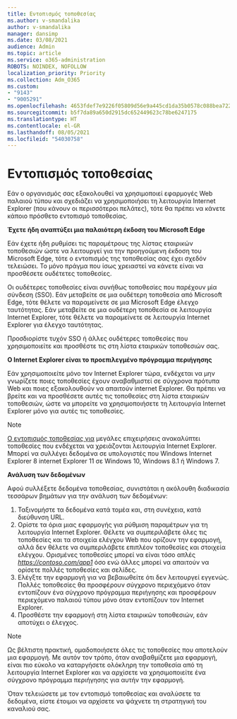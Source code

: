 ```yaml
---
title: Εντοπισμός τοποθεσίας
ms.author: v-smandalika
author: v-smandalika
manager: dansimp
ms.date: 03/08/2021
audience: Admin
ms.topic: article
ms.service: o365-administration
ROBOTS: NOINDEX, NOFOLLOW
localization_priority: Priority
ms.collection: Adm_O365
ms.custom:
- "9143"
- "9005291"
ms.openlocfilehash: 4653fdef7e9226f05809d56e9a445cd1da35b0578c088bea72252a281d4527d2
ms.sourcegitcommit: b5f7da89a650d2915dc652449623c78be6247175
ms.translationtype: HT
ms.contentlocale: el-GR
ms.lasthandoff: 08/05/2021
ms.locfileid: "54030758"
---
```

# <a name="do-site-discovery"></a>Εντοπισμός τοποθεσίας

Εάν ο οργανισμός σας εξακολουθεί να χρησιμοποιεί εφαρμογές Web παλαιού τύπου και σχεδιάζει να χρησιμοποιήσει τη λειτουργία Internet Explorer (που κάνουν οι περισσότεροι πελάτες), τότε θα πρέπει να κάνετε κάποιο πρόσθετο εντοπισμό τοποθεσίας.

**Έχετε ήδη αναπτύξει μια παλαιότερη έκδοση του Microsoft Edge**

Εάν έχετε ήδη ρυθμίσει τις παραμέτρους της λίστας εταιρικών τοποθεσιών ώστε να λειτουργεί για την προηγούμενη έκδοση του Microsoft Edge, τότε ο εντοπισμός της τοποθεσίας σας έχει σχεδόν τελειώσει. Το μόνο πράγμα που ίσως χρειαστεί να κάνετε είναι να προσθέσετε ουδέτετες τοποθεσίες.

Οι ουδέτερες τοποθεσίες είναι συνήθως τοποθεσίες που παρέχουν μία σύνδεση (SSO). Εάν μεταβείτε σε μια ουδέτερη τοποθεσία από Microsoft Edge, τότε θέλετε να παραμείνετε σε μια Microsoft Edge έλεγχο ταυτότητας. Εάν μεταβείτε σε μια ουδέτερη τοποθεσία σε λειτουργία Internet Explorer, τότε θέλετε να παραμείνετε σε λειτουργία Internet Explorer για έλεγχο ταυτότητας.

Προσδιορίστε τυχόν SSO ή άλλες ουδέτερες τοποθεσίες που χρησιμοποιείτε και προσθέστε τις στη λίστα εταιρικών τοποθεσιών σας.

**Ο Internet Explorer είναι το προεπιλεγμένο πρόγραμμα περιήγησης**

Εάν χρησιμοποιείτε μόνο τον Internet Explorer τώρα, ενδέχεται να μην γνωρίζετε ποιες τοποθεσίες έχουν αναβαθμιστεί σε σύγχρονα πρότυπα Web και ποιες εξακολουθούν να απαιτούν internet Explorer. Θα πρέπει να βρείτε και να προσθέσετε αυτές τις τοποθεσίες στη λίστα εταιρικών τοποθεσιών, ώστε να μπορείτε να χρησιμοποιήσετε τη λειτουργία Internet Explorer μόνο για αυτές τις τοποθεσίες.

> [!NOTE]
> [Ο εντοπισμός τοποθεσίας για](https://docs.microsoft.com/internet-explorer/ie11-deploy-guide/collect-data-using-enterprise-site-discovery) μεγάλες επιχειρήσεις ανακαλύπτει τοποθεσίες που ενδέχεται να χρειάζονται λειτουργία Internet Explorer. Μπορεί να συλλέγει δεδομένα σε υπολογιστές που Windows Internet Explorer 8 internet Explorer 11 σε Windows 10, Windows 8.1 ή Windows 7.

**Ανάλυση των δεδομένων**

Αφού συλλέξετε δεδομένα τοποθεσίας, συνιστάται η ακόλουθη διαδικασία τεσσάρων βημάτων για την ανάλυση των δεδομένων:
1. Ταξινομήστε τα δεδομένα κατά τομέα και, στη συνέχεια, κατά διεύθυνση URL.
2. Ορίστε τα όρια μιας εφαρμογής για ρύθμιση παραμέτρων για τη λειτουργία Internet Explorer. Θέλετε να συμπεριλάβετε όλες τις τοποθεσίες και τα στοιχεία ελέγχου Web που ορίζουν την εφαρμογή, αλλά δεν θέλετε να συμπεριλάβετε επιπλέον τοποθεσίες και στοιχεία ελέγχου. Ορισμένες τοποθεσίες μπορεί να είναι τόσο απλές *https://contoso.com/app1* όσο ενώ άλλες μπορεί να απαιτούν να ορίσετε πολλές τοποθεσίες και σελίδες.
3. Ελέγξτε την εφαρμογή για να βεβαιωθείτε ότι δεν λειτουργεί εγγενώς. Πολλές τοποθεσίες θα προσφέρουν σύγχρονο περιεχόμενο όταν εντοπίζουν ένα σύγχρονο πρόγραμμα περιήγησης και προσφέρουν περιεχόμενο παλαιού τύπου μόνο όταν εντοπίζουν τον Internet Explorer.
4. Προσθέστε την εφαρμογή στη λίστα εταιρικών τοποθεσιών, εάν αποτύχει ο έλεγχος.

> [!NOTE]
> Ως βέλτιστη πρακτική, ομαδοποιήσετε όλες τις τοποθεσίες που αποτελούν μια εφαρμογή. Με αυτόν τον τρόπο, όταν αναβαθμίζετε μια εφαρμογή, είναι πιο εύκολο να καταργήσετε ολόκληρη την τοποθεσία από τη λειτουργία Internet Explorer και να αρχίσετε να χρησιμοποιείτε ένα σύγχρονο πρόγραμμα περιήγησης για αυτήν την εφαρμογή.

Όταν τελειώσετε με τον εντοπισμό τοποθεσίας και αναλύσετε τα δεδομένα, είστε έτοιμοι να αρχίσετε να ψάχνετε τη στρατηγική του καναλιού σας.

